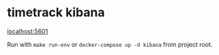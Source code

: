 # timetrack kibana

[localhost:5601](http://localhost:5601)

Run with `make run-env` or `docker-compose up -d kibana` from project root.